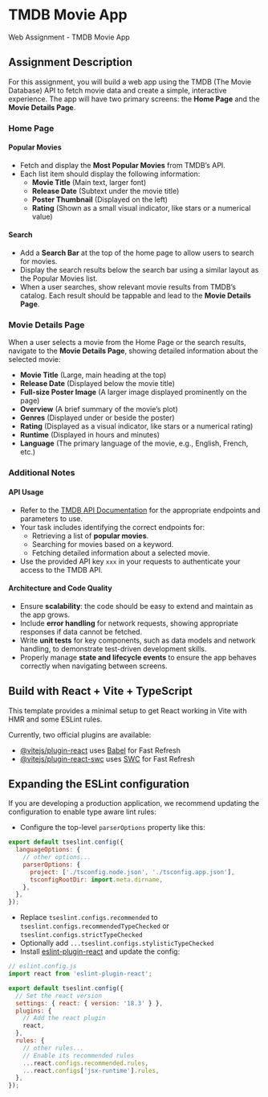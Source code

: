 # TMDB Movie App

Web Assignment - TMDB Movie App

## Assignment Description

For this assignment, you will build a web app using the TMDB (The Movie Database) API to fetch movie data and create a simple, interactive experience. The app will have two primary screens: the **Home Page** and the **Movie Details Page**.

### Home Page

#### Popular Movies

- Fetch and display the **Most Popular Movies** from TMDB’s API.
- Each list item should display the following information:
  - **Movie Title** (Main text, larger font)
  - **Release Date** (Subtext under the movie title)
  - **Poster Thumbnail** (Displayed on the left)
  - **Rating** (Shown as a small visual indicator, like stars or a numerical value)

#### Search

- Add a **Search Bar** at the top of the home page to allow users to search for movies.
- Display the search results below the search bar using a similar layout as the Popular Movies list.
- When a user searches, show relevant movie results from TMDB’s catalog. Each result should be tappable and lead to the **Movie Details Page**.

### Movie Details Page

When a user selects a movie from the Home Page or the search results, navigate to the **Movie Details Page**, showing detailed information about the selected movie:

- **Movie Title** (Large, main heading at the top)
- **Release Date** (Displayed below the movie title)
- **Full-size Poster Image** (A larger image displayed prominently on the page)
- **Overview** (A brief summary of the movie’s plot)
- **Genres** (Displayed under or beside the poster)
- **Rating** (Displayed as a visual indicator, like stars or a numerical rating)
- **Runtime** (Displayed in hours and minutes)
- **Language** (The primary language of the movie, e.g., English, French, etc.)

### Additional Notes

#### API Usage

- Refer to the [TMDB API Documentation](https://developer.themoviedb.org/) for the appropriate endpoints and parameters to use.
- Your task includes identifying the correct endpoints for:
  - Retrieving a list of **popular movies**.
  - Searching for movies based on a keyword.
  - Fetching detailed information about a selected movie.
- Use the provided API key `xxx` in your requests to authenticate your access to the TMDB API.

#### Architecture and Code Quality

- Ensure **scalability**: the code should be easy to extend and maintain as the app grows.
- Include **error handling** for network requests, showing appropriate responses if data cannot be fetched.
- Write **unit tests** for key components, such as data models and network handling, to demonstrate test-driven development skills.
- Properly manage **state and lifecycle events** to ensure the app behaves correctly when navigating between screens.

## Build with React + Vite + TypeScript

This template provides a minimal setup to get React working in Vite with HMR and some ESLint rules.

Currently, two official plugins are available:

- [@vitejs/plugin-react](https://github.com/vitejs/vite-plugin-react/blob/main/packages/plugin-react/README.md) uses [Babel](https://babeljs.io/) for Fast Refresh
- [@vitejs/plugin-react-swc](https://github.com/vitejs/vite-plugin-react-swc) uses [SWC](https://swc.rs/) for Fast Refresh

## Expanding the ESLint configuration

If you are developing a production application, we recommend updating the configuration to enable type aware lint rules:

- Configure the top-level `parserOptions` property like this:

```js
export default tseslint.config({
  languageOptions: {
    // other options...
    parserOptions: {
      project: ['./tsconfig.node.json', './tsconfig.app.json'],
      tsconfigRootDir: import.meta.dirname,
    },
  },
});
```

- Replace `tseslint.configs.recommended` to `tseslint.configs.recommendedTypeChecked` or `tseslint.configs.strictTypeChecked`
- Optionally add `...tseslint.configs.stylisticTypeChecked`
- Install [eslint-plugin-react](https://github.com/jsx-eslint/eslint-plugin-react) and update the config:

```js
// eslint.config.js
import react from 'eslint-plugin-react';

export default tseslint.config({
  // Set the react version
  settings: { react: { version: '18.3' } },
  plugins: {
    // Add the react plugin
    react,
  },
  rules: {
    // other rules...
    // Enable its recommended rules
    ...react.configs.recommended.rules,
    ...react.configs['jsx-runtime'].rules,
  },
});
```
